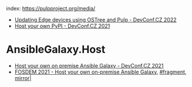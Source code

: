 index: https://pulpproject.org/media/

- [Updating Edge devices using OSTree and Pulp - DevConf.CZ 2022](https://youtu.be/zpAT7obVNk0)
- [Host your own PyPI - DevConf.CZ 2021](https://youtu.be/yxPHEHNJwO4)

# AnsibleGalaxy.Host
- [Host your own on premise Ansible Galaxy - DevConf.CZ 2021](https://youtu.be/GjrWYMfjGrs)
- [FOSDEM 2021 - Host your own on-premise Ansible Galaxy](https://archive.fosdem.org/2021/schedule/event/hostyourownansiblegalaxy/), [#fragment](https://pulpproject.org/media/#host-your-own-ansible-galaxy), [mirror|](https://ftp.heanet.ie/mirrors/fosdem-video/2021/D.infra/hostyourownansiblegalaxy.mp4)
